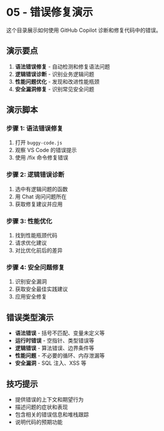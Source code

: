 # 05 - 错误修复演示

这个目录展示如何使用 GitHub Copilot 诊断和修复代码中的错误。

## 演示要点

1. **语法错误修复** - 自动检测和修复语法问题
2. **逻辑错误诊断** - 识别业务逻辑问题
3. **性能问题优化** - 发现和改进性能瓶颈
4. **安全漏洞修复** - 识别常见安全问题

## 演示脚本

### 步骤 1: 语法错误修复
1. 打开 `buggy-code.js`
2. 观察 VS Code 的错误提示
3. 使用 /fix 命令修复错误

### 步骤 2: 逻辑错误诊断
1. 选中有逻辑问题的函数
2. 用 Chat 询问问题所在
3. 获取修复建议并应用

### 步骤 3: 性能优化
1. 找到性能瓶颈代码
2. 请求优化建议
3. 对比优化前后的差异

### 步骤 4: 安全问题修复
1. 识别安全漏洞
2. 获取安全最佳实践建议
3. 应用安全修复

## 错误类型演示

- **语法错误** - 括号不匹配、变量未定义等
- **运行时错误** - 空指针、类型错误等
- **逻辑错误** - 算法错误、边界条件等
- **性能问题** - 不必要的循环、内存泄漏等
- **安全漏洞** - SQL 注入、XSS 等

## 技巧提示

- 提供错误的上下文和期望行为
- 描述问题的症状和表现
- 包含相关的错误信息和堆栈跟踪
- 说明代码的预期功能
